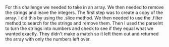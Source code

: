 For this challenge we needed to take in an array. We then needed to remove the strings and leave the integers. The first step was to create a copy of the array. I did this by using the .slice method. We then needed to use the .filter method to search for the strings and remove them. Then I used the parseInt to turn the strings into numbers and check to see if they equal what we wanted exactly. They didn't make a match so it left them out and returned the array with only the numbers left over.